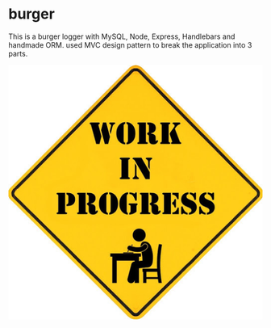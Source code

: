 # burger
This is a burger logger with MySQL, Node, Express, Handlebars and handmade ORM. used MVC design pattern to break the application into 3 parts.


![workInProgress](./public/assets/img/workInProgress.jpg)
